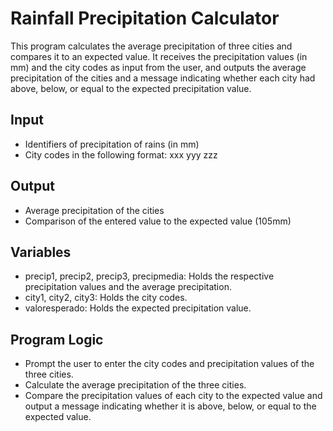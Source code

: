 # Rainfall Precipitation Calculator

This program calculates the average precipitation of three cities and compares it to an expected value. It receives the precipitation values (in mm) and the city codes as input from the user, and outputs the average precipitation of the cities and a message indicating whether each city had above, below, or equal to the expected precipitation value.

## Input

- Identifiers of precipitation of rains (in mm)
- City codes in the following format: xxx yyy zzz

## Output

- Average precipitation of the cities
- Comparison of the entered value to the expected value (105mm)

## Variables

- precip1, precip2, precip3, precipmedia: Holds the respective precipitation values and the average precipitation.
- city1, city2, city3: Holds the city codes.
- valoresperado: Holds the expected precipitation value.

## Program Logic

- Prompt the user to enter the city codes and precipitation values of the three cities.
- Calculate the average precipitation of the three cities.
- Compare the precipitation values of each city to the expected value and output a message indicating whether it is above, below, or equal to the expected value.